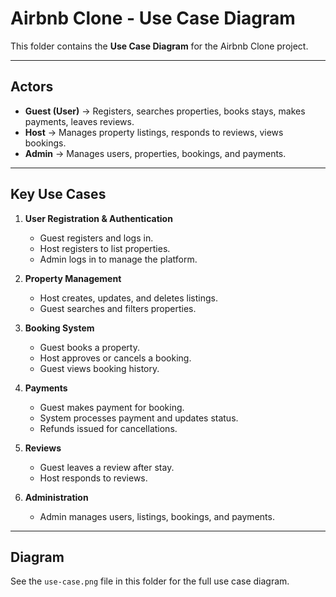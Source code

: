 # Airbnb Clone - Use Case Diagram

This folder contains the **Use Case Diagram** for the Airbnb Clone project.

---

## Actors
- **Guest (User)** → Registers, searches properties, books stays, makes payments, leaves reviews.
- **Host** → Manages property listings, responds to reviews, views bookings.
- **Admin** → Manages users, properties, bookings, and payments.

---

## Key Use Cases
1. **User Registration & Authentication**
   - Guest registers and logs in.
   - Host registers to list properties.
   - Admin logs in to manage the platform.

2. **Property Management**
   - Host creates, updates, and deletes listings.
   - Guest searches and filters properties.

3. **Booking System**
   - Guest books a property.
   - Host approves or cancels a booking.
   - Guest views booking history.

4. **Payments**
   - Guest makes payment for booking.
   - System processes payment and updates status.
   - Refunds issued for cancellations.

5. **Reviews**
   - Guest leaves a review after stay.
   - Host responds to reviews.

6. **Administration**
   - Admin manages users, listings, bookings, and payments.

---

## Diagram
See the `use-case.png` file in this folder for the full use case diagram.

